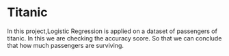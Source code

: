 # Titanic
In this project,Logistic Regression is applied on a dataset of passengers of titanic. In this we are checking the accuracy score. So that we can conclude that how much passengers are surviving.
